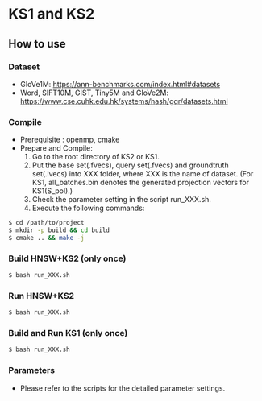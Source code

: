 KS1 and KS2
======

How to use
------
### Dataset

* GloVe1M: https://ann-benchmarks.com/index.html#datasets
* Word, SIFT10M, GIST, Tiny5M and GloVe2M: https://www.cse.cuhk.edu.hk/systems/hash/gqr/datasets.html

### Compile

* Prerequisite : openmp, cmake
* Prepare and Compile:
    1. Go to the root directory of KS2 or KS1.
	2. Put the base set(.fvecs), query set(.fvecs) and groundtruth set(.ivecs) into XXX folder, where XXX is the name of dataset.
       (For KS1, all_batches.bin denotes the generated projection vectors for KS1(S_pol).)
	3. Check the parameter setting in the script run_XXX.sh.
    4. Execute the following commands:

```bash
$ cd /path/to/project
$ mkdir -p build && cd build
$ cmake .. && make -j
```

### Build HNSW+KS2 (only once)

```bash
$ bash run_XXX.sh
```

### Run HNSW+KS2

```bash
$ bash run_XXX.sh
```

### Build and Run KS1 (only once)

```bash
$ bash run_XXX.sh
```

### Parameters
* Please refer to the scripts for the detailed parameter settings.
